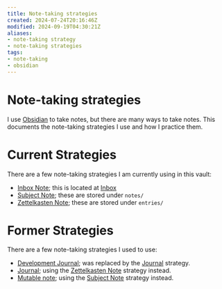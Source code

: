 ```yaml
---
title: Note-taking strategies
created: 2024-07-24T20:16:46Z
modified: 2024-09-19T04:30:21Z
aliases:
- note-taking strategy
- note-taking strategies
tags:
- note-taking
- obsidian
---
```


# Note-taking strategies

I use [Obsidian](../tags/obsidian.md) to take notes, but there are many ways to take notes. This documents the note-taking strategies I use and how I practice them.

# Current Strategies

There are a few note-taking strategies I am currently using in this vault:

* [Inbox Note](inbox-note.md); this is located at [Inbox](../inbox.md)
* [Subject Note](notes/subject-note.md); these are stored under `notes/`
* [Zettelkasten Note](notes/zettelkasten-note.md); these are stored under `entries/`

# Former Strategies

There are a few note-taking strategies I used to use:

* [Development Journal](development-journal.md); was replaced by the [Journal](journal.md) strategy.
* [Journal](notes/journal.md); using the [Zettelkasten Note](notes/zettelkasten-note.md) strategy instead.
* [Mutable note](mutable-note.md); using the [Subject Note](subject-note.md) strategy instead.
